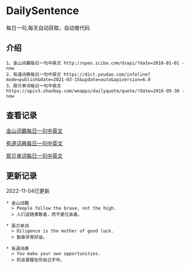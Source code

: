 # DailySentence

每日一句,每天自动获取，自动推代码

## 介绍

```
1、金山词霸每日一句中英文 http://open.iciba.com/dsapi/?date=2018-01-01 - now
2、有道词典每日一句中英文 https://dict.youdao.com/infoline?mode=publish&date=2021-03-15&update=auto&apiversion=6.0
3、扇贝单词每日一句中英文 https://apiv3.shanbay.com/weapps/dailyquote/quote/?date=2016-09-30 - now
```

## 查看记录

[金山词霸每日一句中英文](./data/iciba/)

[有道词典每日一句中英文](./data/youdao/)

[扇贝单词每日一句中英文](./data/shanbay/)

## 更新记录
2022-11-04已更新 
```
* 金山词霸
  > People follow the brave, not the high.
  > 人们追随勇敢者，而不是位高者。

* 扇贝单词
  > Diligence is the mother of good luck.
  > 勤奋孕育好运。

* 有道词典
  > You make your own opportunities.
  > 机会掌握在你自己手中。

```
